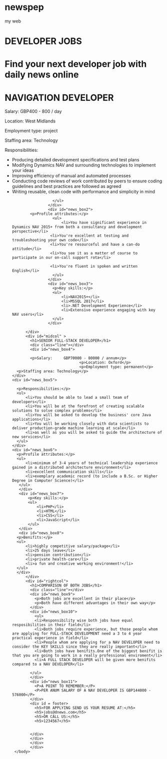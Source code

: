# newspep
my web
<!DOCTYPE html>
<html lang="en">
<head>
    <meta charset="UTF-8">
    <title>dailynews.jobsjobs</title>
    <link rel="stylesheet" href="jobs.css">
</head>
<body>
    <div id="container">
        <div id="header">
          <h1>DEVELOPER JOBS</h1>
          <h1>Find your next developer job with daily news online</h1>
        </div>
        <div id="content">
          <div id="leftcol">
            <h1>NAVIGATION DEVELOPER</h1>
            <div class="line"></div>
            <div id="news_box">
            <p>Salary: GBP400 - 800 / day</p>
                      <p>Location: West Midlands</p>
                      <p>Employment type: project</p>
                      <p>Staffing area: Technology</p>
                    </div>
                    <div id="news_box1">
                      <p>Responsibilities:</p>
             <ul>
                   <li>Producing detailed development specifications and test plans</li>
                   <li>Modifying Dynamics NAV and surrounding technologies to implement your ideas</li>
                   <li>Improving efficiency of manual and automated processes</li>
                   <li>Conducting code reviews of work contributed by peers to ensure coding guidelines and best practices are followed as agreed</li>
                   <li>Writing reusable, clean code with performance and simplicity in mind</li>
                          
                      </ul>
                    </div>
                    <div id="news_box2">
            <p>Profile attributes:</p>
                      <ul>
                          <li>You have significant experience in Dynamics NAV 2015+ from both a consultancy and development perspective</li>
                     <li>You're excellent at testing and troubleshooting your own code</li>
                     <li>You're resourceful and have a can-do attitude</li>
                     <li>You see it as a matter of course to participate in our on-call support rota</li>
                     
                     <li>You're fluent in spoken and written English</li>
                      </ul>
                    </div>
                    <div id="news_box3">
                      <p>Key skills:</p>
                      <ul>
                          <li>NAV2015+</li>
                          <li>MSSQL 2017</li>
                          <li>.NET Development Experience</li>
                          <li>Extensive experience engaging with key NAV users</li>
                      </ul>
                    </div>
                    
          </div>
          <div id="midcol" >
            <h1>SENIOR FULL-STACK DEVELOPER</h1>
            <div class="line"></div>
            <div id="news_box4">
            
            <p>Salary:     GBP70000 - 80000 / annum</p>
                                  <p>Location: Oxford</p>
                                  <p>Employment type: permanent</p>
      <p>Staffing area: Technology</p>
    </div>
    <div id="news_box5">
      
      <p>Responsibilities:</p>
      <ul>
          <li>You should be able to lead a small team of developers</li>
          <li>You will be at the forefront of creating scalable solutions to solve complex problems</li>
          <li>You will be asked to develop the business' core Java applications</li>
          <li>You will be working closely with data scientists to deliver production-grade machine learning at scale</li>
          <li>as well as you will be asked to guide the architecture of new services</li>
      </ul>
    </div>
    <div id="news_box6">
      <p>Profile attributes:</p>
      <ul>
          <li>minimum of 3-4 years of technical leadership experience gained in a distributed architecture environment</li>
          <li>excellent communication skills</li>
          <li>exemplary academic record (to include a B.Sc. or Higher Degree in Computer Science)</li>
       </ul>
       </div>
       <div id="news_box7">
           <p>Key skills:</p>
           <ul>
               <li>PHP</li>
               <li>HTML</li>
               <li>CSS</li>
               <li>JavaScript</li>
           </ul>
       </div>
       <div id="news_box8">
      <p>Benifits:</p>
      <ul>
          <li>highly competitive salary/package</li>
          <li>25 days leave</li>
          <li>pension contribution</li>
          <li>private health-care</li>
          <li>a fun and creative working environment!</li>
      </ul>
      </div>
          </div>
          <div id="rightcol">
            <h1>COMPARISON OF BOTH JOBS</h1>
            <div class="line"></div>
            <div id="news_box9">
              <p>Both jobs are excellent in their place</p>
              <p>Both have different advantages in their own way</p>
            </div>
            <div id="news_box10">
              <ul>
              <li>Responsibility wise both jobs have equal resposibilities in their field</li>
              <li>Both jobs require experience, but those people whom are applying for FULL-STACK DEVELOPMENT need a 3 to 4 year practical experience in field</li>
              <li>People whom are applying for a NAV DEVELOPER need to consider the KEY SKILLS since they are really important</li>
              <li>Both jobs have benifits.One of the biggest benifit is that you are going to work in a really professional enviroment</li>
              <li>A FULL STACK DEVELOPER will be given more benifits compared to a NAV DEVELOPER</li>
              
            </ul>
            </div>
            <div id="news_box11">
              <P>A POINT TO REMEMBER:</P>
              <P>PER ANUM SALARY OF A NAV DEVELOPER IS GBP144000 - 576000</P>
            </div>
            <div id = footer>
              <h5>FOR APPLYING SEND US YOUR RESUME AT:</h5>
              <h5>jobs@dnews.com</h5>
              <h5>OR CALL US:</h5>
              <h5>1234567</h5>
              
              
            </div>
            </div>
            </div>
            </div>
     </body>
</html>

